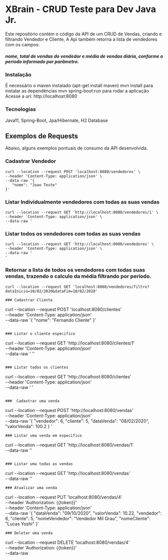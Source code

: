 # XBrain - CRUD Teste para Dev Java Jr.

Este repositório contém o código da API de um CRUD de Vendas, criando e filtrando Vendedor e Cliente,
A Api também retorna a lista de vendedores com os campos:
##### nome, total de vendas do vendedor e média de vendas diária, conforme o período informado por parâmetro. 

### Instalação

É necessário o maven instalado (apt-get install maven)
mvn install para instalar as dependências
mvn spring-boot:run para rodar a aplicação
Acesse a url: http://localhost:8080

### Tecnologias
Java11, Spring-Boot, Jpa/Hibernate, H2 Database

## Exemplos de Requests

Abaixo, alguns exemplos pontuais de consumo da API desenvolvida.

### Cadastrar Vendedor

```
curl --location --request POST 'localhost:8080/vendedores' \
--header 'Content-Type: application/json' \
--data-raw '{
   "nome": "Joao Teste"
}'

```

### Listar Individualmente vendedores com todas as suas vendas

```
curl --location --request GET 'http://localhost:8080/vendedores/1' \
--header 'Content-Type: application/json' \
--data-raw '
```

### Listar todos os vendedores com todas as suas vendas
```
curl --location --request GET 'http://localhost:8080/vendedores' \
--header 'Content-Type: application/json' \
--data-raw '
'
```

### Retornar a lista de todos os vendedores com todas suas vendas, trazendo o calculo da média filtrando por período.

```
curl --location --request GET 'localhost:8080/vendedores/filtro?dataInicio=10/02/2020&dataFim=10/02/2020'

### Cadastrar Cliente

```
curl --location --request POST 'localhost:8080/clientes' \
--header 'Content-Type: application/json' \
--data-raw '{
   "nome": "Fernando Cliente"
}'

```

### Listar o cliente especifico

```
curl --location --request GET 'http://localhost:8080/clientes/1' \
--header 'Content-Type: application/json' \
--data-raw '
''
```

### Listar todos os clientes

```
curl --location --request GET 'http://localhost:8080/clientes' \
--header 'Content-Type: application/json' \
--data-raw '
'
```

###  Cadastrar uma venda

```
curl --location --request POST 'http://localhost:8080/vendas' \
--header 'Content-Type: application/json' \
--data-raw '{
    "vendedor": 6,
    "cliente": 5,
    "dataVenda": "08/02/2020",  
    "valorVenda": 100.2
}
'
```
### Listar uma venda em especifico

```
curl --location --request GET 'http://localhost:8080/vendas/1' \
--data-raw ''
```

### Listar uma todas as vendas

```
curl --location --request GET 'http://localhost:8080/vendas' \
--data-raw ''
```
### Atualizar uma venda

```
curl --location --request PUT 'localhost:8080/vendas/4' \
--header 'Authorization: {{token}}' \
--header 'Content-Type: application/json' \
--data-raw '{
    "dataVenda": "09/10/2020",
    "valorVenda": 10.22,
    "vendedor": 6,
    "cliente": 5,
    "nomeVendedor": "Vendedor Mil Grau",
    "nomeCliente": "Lucas Yoshi"
}'
```
### Deletar uma venda

```
curl --location --request DELETE 'localhost:8080/vendas/4' \
--header 'Authorization: {{token}}' \
--data-raw 
```


